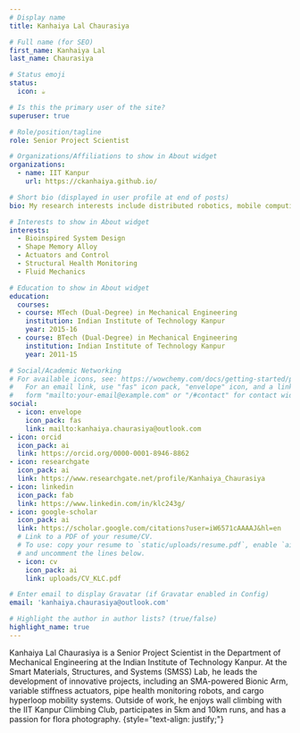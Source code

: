```yaml
---
# Display name
title: Kanhaiya Lal Chaurasiya

# Full name (for SEO)
first_name: Kanhaiya Lal
last_name: Chaurasiya

# Status emoji
status:
  icon: ☕️

# Is this the primary user of the site?
superuser: true

# Role/position/tagline
role: Senior Project Scientist

# Organizations/Affiliations to show in About widget
organizations:
  - name: IIT Kanpur
    url: https://ckanhaiya.github.io/

# Short bio (displayed in user profile at end of posts)
bio: My research interests include distributed robotics, mobile computing and programmable matter.

# Interests to show in About widget
interests:
  - Bioinspired System Design
  - Shape Memory Alloy
  - Actuators and Control
  - Structural Health Monitoring
  - Fluid Mechanics

# Education to show in About widget
education:
  courses:
  - course: MTech (Dual-Degree) in Mechanical Engineering 
    institution: Indian Institute of Technology Kanpur
    year: 2015-16
  - course: BTech (Dual-Degree) in Mechanical Engineering
    institution: Indian Institute of Technology Kanpur
    year: 2011-15

# Social/Academic Networking
# For available icons, see: https://wowchemy.com/docs/getting-started/page-builder/#icons
#   For an email link, use "fas" icon pack, "envelope" icon, and a link in the
#   form "mailto:your-email@example.com" or "/#contact" for contact widget.
social:
  - icon: envelope
    icon_pack: fas
    link: mailto:kanhaiya.chaurasiya@outlook.com
- icon: orcid
  icon_pack: ai
  link: https://orcid.org/0000-0001-8946-8862
- icon: researchgate
  icon_pack: ai
  link: https://www.researchgate.net/profile/Kanhaiya_Chaurasiya
- icon: linkedin
  icon_pack: fab
  link: https://www.linkedin.com/in/klc243g/
- icon: google-scholar
  icon_pack: ai
  link: https://scholar.google.com/citations?user=iW6571cAAAAJ&hl=en
  # Link to a PDF of your resume/CV.
  # To use: copy your resume to `static/uploads/resume.pdf`, enable `ai` icons in `params.yaml`,
  # and uncomment the lines below.
  - icon: cv
    icon_pack: ai
    link: uploads/CV_KLC.pdf

# Enter email to display Gravatar (if Gravatar enabled in Config)
email: 'kanhaiya.chaurasiya@outlook.com'

# Highlight the author in author lists? (true/false)
highlight_name: true
---
```


Kanhaiya Lal Chaurasiya is a Senior Project Scientist in the Department of Mechanical Engineering at the Indian Institute of Technology Kanpur. At the Smart Materials, Structures, and Systems (SMSS) Lab, he leads the development of innovative projects, including an SMA-powered Bionic Arm, variable stiffness actuators, pipe health monitoring robots, and cargo hyperloop mobility systems. Outside of work, he enjoys wall climbing with the IIT Kanpur Climbing Club, participates in 5km and 10km runs, and has a passion for flora photography.
{style="text-align: justify;"}
